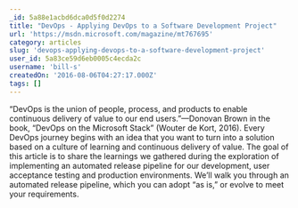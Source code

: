 ```yaml
---
_id: 5a88e1acbd6dca0d5f0d2274
title: "DevOps - Applying DevOps to a Software Development Project"
url: 'https://msdn.microsoft.com/magazine/mt767695'
category: articles
slug: 'devops-applying-devops-to-a-software-development-project'
user_id: 5a83ce59d6eb0005c4ecda2c
username: 'bill-s'
createdOn: '2016-08-06T04:27:17.000Z'
tags: []
---
```


“DevOps is the union of people, process, and products to enable continuous delivery of value to our end users.”—Donovan Brown in the book, “DevOps on the Microsoft Stack” (Wouter de Kort, 2016). Every DevOps journey begins with an idea that you want to turn into a solution based on a culture of learning and continuous delivery of value. The goal of this article is to share the learnings we gathered during the exploration of implementing an automated release pipeline for our development, user acceptance testing and production environments. We’ll walk you through an automated release pipeline, which you can adopt “as is,” or evolve to meet your requirements.
